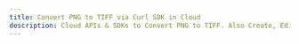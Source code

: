 ---title: Convert PNG to TIFF via Curl SDK in Clouddescription: Cloud APIs & SDKs to Convert PNG to TIFF. Also Create, Edit & Render Microsoft Word & OpenOffice documents in the Cloud.---